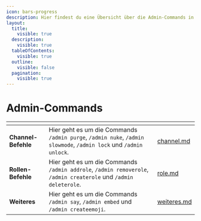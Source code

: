 ```yaml
---
icon: bars-progress
description: Hier findest du eine Übersicht über die Admin-Commands in Tanjun.
layout:
  title:
    visible: true
  description:
    visible: true
  tableOfContents:
    visible: true
  outline:
    visible: false
  pagination:
    visible: true
---
```


# Admin-Commands

<table data-view="cards" data-full-width="false"><thead><tr><th></th><th></th><th data-hidden data-card-target data-type="content-ref"></th></tr></thead><tbody><tr><td><strong>Channel-Befehle</strong></td><td>Hier geht es um die Commands <code>/admin purge</code>, <code>/admin nuke</code>, <code>/admin slowmode</code>, <code>/admin lock</code> und <code>/admin unlock</code>.</td><td><a href="channel.md">channel.md</a></td></tr><tr><td><strong>Rollen-Befehle</strong></td><td>Hier geht es um die Commands <code>/admin addrole</code>, <code>/admin removerole</code>, <code>/admin createrole</code> und <code>/admin deleterole</code>.</td><td><a href="role.md">role.md</a></td></tr><tr><td><strong>Weiteres</strong></td><td>Hier geht es um die Commands <code>/admin say</code>, <code>/admin embed</code> und <code>/admin createemoji</code>.</td><td><a href="weiteres.md">weiteres.md</a></td></tr></tbody></table>
